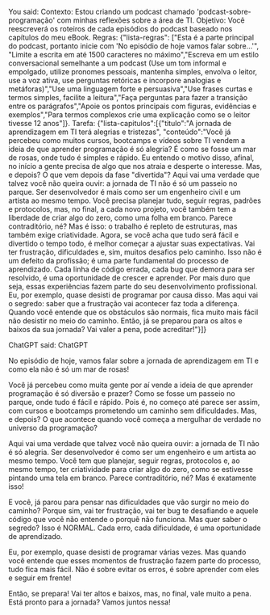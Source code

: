 You said:
Contexto: Estou criando um podcast chamado 'podcast-sobre-programação' com minhas reflexões sobre a área de TI. Objetivo: Você reescreverá os roteiros de cada episódios do podcast baseado nos capítulos do meu eBook. Regras: {"lista-regras": ["Esta é a parte principal do podcast, portanto inicie com 'No episódio de hoje vamos falar sobre...'", "Limite a escrita em até 1500 caracteres no máximo","Escreva em um estilo conversacional semelhante a um podcast (Use um tom informal e empolgado, utilize pronomes pessoais, mantenha simples, envolva o leitor, use a voz ativa, use perguntas retóricas e incorpore analogias e metáforas)","Use uma linguagem forte e persuasiva","Use frases curtas e termos simples, facilite a leitura","Faça perguntas para fazer a transição entre os parágrafos","Apoie os pontos principais com figuras, evidências e exemplos","Para termos complexos crie uma explicação como se o leitor tivesse 12 anos"]}. Tarefa: {"lista-capitulos":[{"titulo":"A jornada de aprendizagem em TI terá alegrias e tristezas", "conteúdo":"Você já percebeu como muitos cursos, bootcamps e vídeos sobre TI vendem a ideia de que aprender programação é só alegria? É como se fosse um mar de rosas, onde tudo é simples e rápido. Eu entendo o motivo disso, afinal, no início a gente precisa de algo que nos atraia e desperte o interesse. Mas, e depois? O que vem depois da fase "divertida"? Aqui vai uma verdade que talvez você não queira ouvir: a jornada de TI não é só um passeio no parque. Ser desenvolvedor é mais como ser um engenheiro civil e um artista ao mesmo tempo. Você precisa planejar tudo, seguir regras, padrões e protocolos, mas, no final, a cada novo projeto, você também tem a liberdade de criar algo do zero, como uma folha em branco. Parece contraditório, né? Mas é isso: o trabalho é repleto de estruturas, mas também exige criatividade. Agora, se você acha que tudo será fácil e divertido o tempo todo, é melhor começar a ajustar suas expectativas. Vai ter frustração, dificuldades e, sim, muitos desafios pelo caminho. Isso não é um defeito da profissão; é uma parte fundamental do processo de aprendizado. Cada linha de código errada, cada bug que demora para ser resolvido, é uma oportunidade de crescer e aprender. Por mais duro que seja, essas experiências fazem parte do seu desenvolvimento profissional. Eu, por exemplo, quase desisti de programar por causa disso. Mas aqui vai o segredo: saber que a frustração vai acontecer faz toda a diferença. Quando você entende que os obstáculos são normais, fica muito mais fácil não desistir no meio do caminho. Então, já se preparou para os altos e baixos da sua jornada? Vai valer a pena, pode acreditar!"}]}

ChatGPT said:
ChatGPT

No episódio de hoje, vamos falar sobre a jornada de aprendizagem em TI e como ela não é só um mar de rosas!

Você já percebeu como muita gente por aí vende a ideia de que aprender programação é só diversão e prazer? Como se fosse um passeio no parque, onde tudo é fácil e rápido. Pois é, no começo até parece ser assim, com cursos e bootcamps prometendo um caminho sem dificuldades. Mas, e depois? O que acontece quando você começa a mergulhar de verdade no universo da programação?

Aqui vai uma verdade que talvez você não queira ouvir: a jornada de TI não é só alegria. Ser desenvolvedor é como ser um engenheiro e um artista ao mesmo tempo. Você tem que planejar, seguir regras, protocolos e, ao mesmo tempo, ter criatividade para criar algo do zero, como se estivesse pintando uma tela em branco. Parece contraditório, né? Mas é exatamente isso!

E você, já parou para pensar nas dificuldades que vão surgir no meio do caminho? Porque sim, vai ter frustração, vai ter bug te desafiando e aquele código que você não entende o porquê não funciona. Mas quer saber o segredo? Isso é NORMAL. Cada erro, cada dificuldade, é uma oportunidade de aprendizado.

Eu, por exemplo, quase desisti de programar várias vezes. Mas quando você entende que esses momentos de frustração fazem parte do processo, tudo fica mais fácil. Não é sobre evitar os erros, é sobre aprender com eles e seguir em frente!

Então, se prepara! Vai ter altos e baixos, mas, no final, vale muito a pena. Está pronto para a jornada? Vamos juntos nessa!
